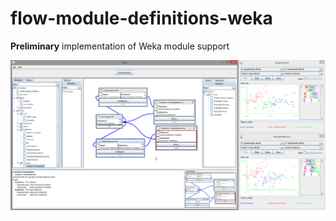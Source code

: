 # flow-module-definitions-weka

**Preliminary** implementation of Weka module support

![FlowScreenshotWeka03.png](../images/FlowScreenshotWeka03.png)